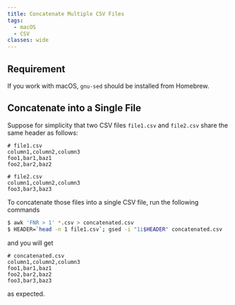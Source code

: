 ```yaml
---
title: Concatenate Multiple CSV Files
tags:
  - macOS
  - CSV
classes: wide
---
```


## Requirement

If you work with macOS, ```gnu-sed``` should be installed from Homebrew.

## Concatenate into a Single File

Suppose for simplicity that two CSV files ```file1.csv``` and ```file2.csv``` share the same header as follows:

```
# file1.csv
column1,column2,column3
foo1,bar1,baz1
foo2,bar2,baz2
```

```
# file2.csv
column1,column2,column3
foo3,bar3,baz3
```

To concatenate those files into a single CSV file, run the following commands

```bash
$ awk 'FNR > 1' *.csv > concatenated.csv
$ HEADER=`head -n 1 file1.csv`; gsed -i "1i$HEADER" concatenated.csv
```

and you will get

```
# concatenated.csv
column1,column2,column3
foo1,bar1,baz1
foo2,bar2,baz2
foo3,bar3,baz3
```

as expected.

